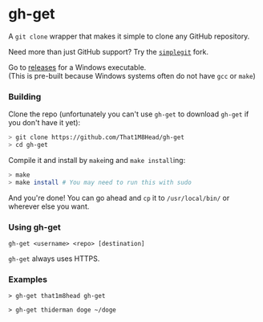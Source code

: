 # gh-get
A `git clone` wrapper that makes it simple to clone any GitHub repository.

Need more than just GitHub support? Try the [`simplegit`](https://github.com/Otus9051/simplegit) fork.

Go to [releases](https://github.com/That1M8Head/gh-get/releases) for a Windows executable.
<br>(This is pre-built because Windows systems often do not have `gcc` or `make`)

### Building
Clone the repo (unfortunately you can't use `gh-get` to download `gh-get` if you don't have it yet):
```bash
> git clone https://github.com/That1M8Head/gh-get
> cd gh-get
```
Compile it and install by `make`ing and `make install`ing:
```bash
> make
> make install # You may need to run this with sudo
```
And you're done! You can go ahead and `cp` it to `/usr/local/bin/` or wherever else you want.

### Using gh-get
```
gh-get <username> <repo> [destination]
```
`gh-get` always uses HTTPS.

### Examples
```
> gh-get that1m8head gh-get
```
```
> gh-get thiderman doge ~/doge
```
